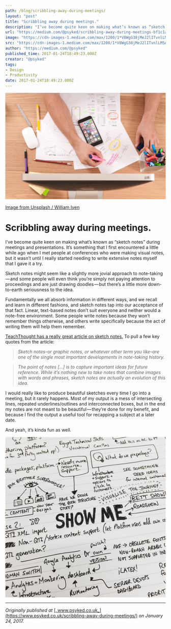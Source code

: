 ```yaml
---
path: /blog/scribbling-away-during-meetings/
layout: "post"
title: "Scribbling away during meetings."
description: "I’ve become quite keen on making what’s known as “sketch notes” during meetings and presentations. It’s something that I first encountered…"
url: "https://medium.com/@psyked/scribbling-away-during-meetings-bf1c1a46f018"
image: "https://cdn-images-1.medium.com/max/1200/1*V8WgG38jMeJ2lITvnlLM5A.jpeg"
src: "https://cdn-images-1.medium.com/max/1200/1*V8WgG38jMeJ2lITvnlLM5A.jpeg"
author: "https://medium.com/@psyked"
published_time: 2017-01-24T18:49:23.000Z
creator: "@psyked"
tags:
- Design
- Productivity
date: 2017-01-24T18:49:23.000Z
---
```


![](1*V8WgG38jMeJ2lITvnlLM5A.jpeg)

[Image from Unsplash / William Iven](https://unsplash.com/search/sketch?photo=gcsNOsPEXfs)

# Scribbling away during meetings.

I’ve become quite keen on making what’s known as “sketch notes” during meetings and presentations. It’s something that I first encountered a little while ago when I met people at conferences who were making visual notes, but it wasn’t until I really started needing to write extensive notes myself that I gave it a try.

Sketch notes might seem like a slightly more jovial approach to note-taking — and some people will even think you’re simply not paying attention to proceedings and are just drawing doodles — but there’s a little more down-to-earth seriousness to the idea.

Fundamentally we all absorb information in different ways, and we recall and learn in different fashions, and sketch notes tap into our acceptance of that fact. Linear, text-based notes don’t suit everyone and neither would a note-free environment. Some people write notes because they won’t remember things otherwise, and others write specifically because the act of writing them will help them remember.

[TeachThought has a really great article on sketch notes.](http://www.teachthought.com/pedagogy/literacy/10-brilliant-examples-of-sketch-notes-notaking-for-the-21st-century/) To pull a few key quotes from the article:

> _Sketch notes–or graphic notes, or whatever other term you like–are one of the single most important developments in note-taking history._

> _The point of notes \[…\] is to capture important ideas for future reference. While it’s nothing new to take notes that combine images with words and phrases, sketch notes are actually an evolution of this idea._

I would really like to produce beautiful sketches every time I go into a meeting, but it rarely happens. Most of my output is a mess of intersecting lines, repeated underlines/outlines and interconnected boxes, but in the end my notes are not meant to be beautiful — they’re done for my benefit, and because I find the output a useful tool for recapping a subject at a later date.

And yeah, it’s kinda fun as well.

![](0*1tCuLQx55I4c4HlB.jpg)

---

_Originally published at_ [_www.psyked.co.uk_](https://www.psyked.co.uk/scribbling-away-during-meetings/) _on January 24, 2017._